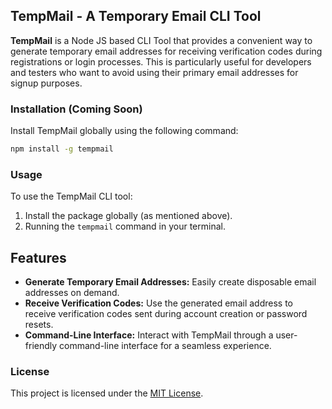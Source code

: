 ## TempMail - A Temporary Email CLI Tool

**TempMail** is a Node JS based CLI Tool that provides a convenient way to generate temporary email addresses for receiving verification codes during registrations or login processes. This is particularly useful for developers and testers who want to avoid using their primary email addresses for signup purposes.


### Installation (Coming Soon)

Install TempMail globally using the following command:

```bash
npm install -g tempmail
```


### Usage

To use the TempMail CLI tool:

1. Install the package globally (as mentioned above).
2. Running the `tempmail` command in your terminal.




## Features

* **Generate Temporary Email Addresses:** Easily create disposable email addresses on demand.
* **Receive Verification Codes:** Use the generated email address to receive verification codes sent during account creation or password resets.
* **Command-Line Interface:** Interact with TempMail through a user-friendly command-line interface for a seamless experience.



### License

This project is licensed under the [MIT License](https://choosealicense.com/licenses/mit/).

